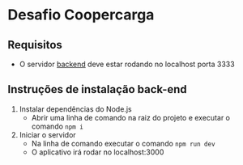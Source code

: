 # Desafio Coopercarga
## Requisitos
  - O servidor [backend](https://github.com/Felther/challenge-be) deve estar rodando no localhost porta 3333
## Instruções de instalação back-end
1. Instalar dependências do Node.js
    - Abrir uma linha de comando na raiz do projeto e executar o comando `npm i`
2. Iniciar o servidor
    - Na linha de comando executar o comando `npm run dev`
    - O aplicativo irá rodar no localhost:3000
